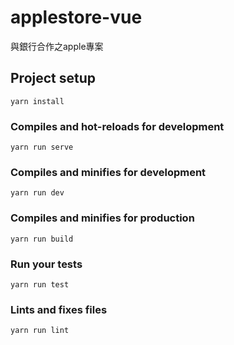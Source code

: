 # applestore-vue
與銀行合作之apple專案
## Project setup

```
yarn install
```

### Compiles and hot-reloads for development

```
yarn run serve
```

### Compiles and minifies for development

```
yarn run dev
```

### Compiles and minifies for production

```
yarn run build
```

### Run your tests

```
yarn run test
```

### Lints and fixes files

```
yarn run lint
```


